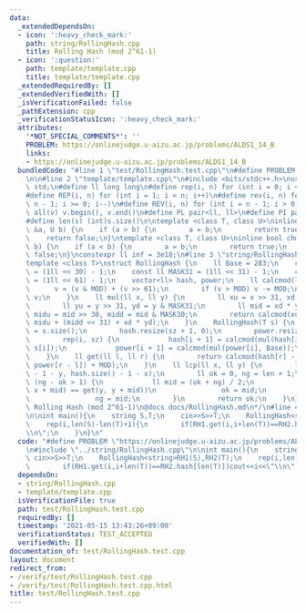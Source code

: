 ```yaml
---
data:
  _extendedDependsOn:
  - icon: ':heavy_check_mark:'
    path: string/RollingHash.cpp
    title: Rolling Hash (mod 2^61-1)
  - icon: ':question:'
    path: template/template.cpp
    title: template/template.cpp
  _extendedRequiredBy: []
  _extendedVerifiedWith: []
  _isVerificationFailed: false
  _pathExtension: cpp
  _verificationStatusIcon: ':heavy_check_mark:'
  attributes:
    '*NOT_SPECIAL_COMMENTS*': ''
    PROBLEM: https://onlinejudge.u-aizu.ac.jp/problems/ALDS1_14_B
    links:
    - https://onlinejudge.u-aizu.ac.jp/problems/ALDS1_14_B
  bundledCode: "#line 1 \"test/RollingHash.test.cpp\"\n#define PROBLEM \"https://onlinejudge.u-aizu.ac.jp/problems/ALDS1_14_B\"\
    \n\n#line 2 \"template/template.cpp\"\n#include <bits/stdc++.h>\nusing namespace\
    \ std;\n#define ll long long\n#define rep(i, n) for (int i = 0; i < n; i++)\n\
    #define REP(i, n) for (int i = 1; i < n; i++)\n#define rev(i, n) for (int i =\
    \ n - 1; i >= 0; i--)\n#define REV(i, n) for (int i = n - 1; i > 0; i--)\n#define\
    \ all(v) v.begin(), v.end()\n#define PL pair<ll, ll>\n#define PI pair<int,int>\n\
    #define len(s) (int)s.size()\n\ntemplate <class T, class U>\ninline bool chmin(T\
    \ &a, U b) {\n    if (a > b) {\n        a = b;\n        return true;\n    }\n\
    \    return false;\n}\ntemplate <class T, class U>\ninline bool chmax(T &a, U\
    \ b) {\n    if (a < b) {\n        a = b;\n        return true;\n    }\n    return\
    \ false;\n}\nconstexpr ll inf = 3e18;\n#line 3 \"string/RollingHash.cpp\"\n\n\
    template <class T>\nstruct RollingHash {\n    ll Base = 283;\n    const ll MASK30\
    \ = (1ll << 30) - 1;\n    const ll MASK31 = (1ll << 31) - 1;\n    const ll MOD\
    \ = (1ll << 61) - 1;\n    vector<ll> hash, power;\n    ll calcmod(ll v) {\n  \
    \      v = (v & MOD) + (v >> 61);\n        if (v > MOD) v -= MOD;\n        return\
    \ v;\n    }\n    ll mul(ll x, ll y) {\n        ll xu = x >> 31, xd = x & MASK31;\n\
    \        ll yu = y >> 31, yd = y & MASK31;\n        ll mid = xd * yu + xu * yd,\
    \ midu = mid >> 30, midd = mid & MASK30;\n        return calcmod(xu * yu * 2 +\
    \ midu + (midd << 31) + xd * yd);\n    }\n    RollingHash(T s) {\n        ll sz\
    \ = s.size();\n        hash.resize(sz + 1, 0);\n        power.resize(sz + 1, 1);\n\
    \        rep(i, sz) {\n            hash[i + 1] = calcmod(mul(hash[i], Base) +\
    \ s[i]);\n            power[i + 1] = calcmod(mul(power[i], Base));\n        }\n\
    \    }\n    ll get(ll l, ll r) {\n        return calcmod(hash[r] - mul(hash[l],\
    \ power[r - l]) + MOD);\n    }\n    ll lcp(ll x, ll y) {\n        ll len = min(hash.size()\
    \ - 1 - y, hash.size() - 1 - x);\n        ll ok = 0, ng = len + 1;\n        while\
    \ (ng - ok > 1) {\n            ll mid = (ok + ng) / 2;\n            if (get(x,\
    \ x + mid) == get(y, y + mid))\n                ok = mid;\n            else\n\
    \                ng = mid;\n        }\n        return ok;\n    }\n};\n/*\n@brief\
    \ Rolling Hash (mod 2^61-1)\n@docs docs/RollingHash.md\n*/\n#line 4 \"test/RollingHash.test.cpp\"\
    \n\nint main(){\n    string S,T;\n    cin>>S>>T;\n    RollingHash<string>RH1(S),RH2(T);\n\
    \    rep(i,len(S)-len(T)+1){\n        if(RH1.get(i,i+len(T))==RH2.hash[len(T)])cout<<i<<\"\
    \\n\";\n    }\n}\n"
  code: "#define PROBLEM \"https://onlinejudge.u-aizu.ac.jp/problems/ALDS1_14_B\"\n\
    \n#include \"../string/RollingHash.cpp\"\n\nint main(){\n    string S,T;\n   \
    \ cin>>S>>T;\n    RollingHash<string>RH1(S),RH2(T);\n    rep(i,len(S)-len(T)+1){\n\
    \        if(RH1.get(i,i+len(T))==RH2.hash[len(T)])cout<<i<<\"\\n\";\n    }\n}"
  dependsOn:
  - string/RollingHash.cpp
  - template/template.cpp
  isVerificationFile: true
  path: test/RollingHash.test.cpp
  requiredBy: []
  timestamp: '2021-05-15 13:43:26+09:00'
  verificationStatus: TEST_ACCEPTED
  verifiedWith: []
documentation_of: test/RollingHash.test.cpp
layout: document
redirect_from:
- /verify/test/RollingHash.test.cpp
- /verify/test/RollingHash.test.cpp.html
title: test/RollingHash.test.cpp
---
```

